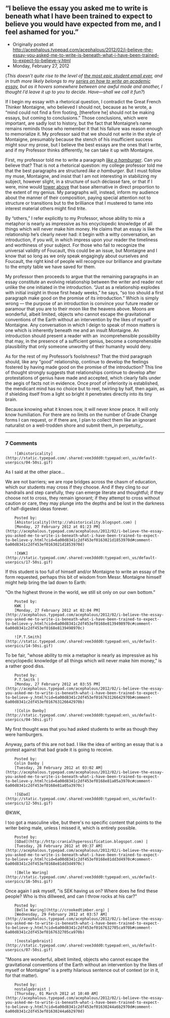 ## “I believe the essay you asked me to write is beneath what I have been trained to expect to believe you would have expected from me, and I feel ashamed for you.”

 * Originally posted at http://acephalous.typepad.com/acephalous/2012/02/i-believe-the-essay-you-asked-me-to-write-is-beneath-what-i-have-been-trained-to-expect-to-believe-y.html
 * Monday, February 27, 2012



(_This doesn’t quite rise to the level of [the most epic student email ever](http://acephalous.typepad.com/acephalous/2007/03/and\_yet\_i\_still.html), and in truth more likely belongs to my [series on how to write an academic essay](http://acephalous.typepad.com/acephalous/how\_to\_open\_an\_academic\_essay/), but as it hovers somewhere between one awful mode and another, I thought I’d leave it up to you to decide. Have—shall we call it fun?_)

If I begin my essay with a rhetorical question, I contradict the Great French Thinker Montaigne, who believed I should not, because as he wrote, a “mind could not find a firm footing, [therefore he] should not be making essays, but coming to conclusions.” Those conclusions, which were important, are sadly lost to history, but the fact that Montaigne’s name remains reminds those who remember it that his failure was reason enough to memorialize it. My professor said that we should not write in the style of Montaigne, presumably because the stench of his insufficient success might sour my prose, but I believe the best essays are the ones that I write, and if my Professor thinks differently, he can take it up with Montaigne.

First, my professor told me to write a paragraph _[like a hamburger](http://acephalous.typepad.com/acephalous/2009/05/how-to-structure-a-paragraph-with-a-hamburger.html)_. Can you believe that? That is not a rhetorical question: my college professor told me that the best paragraphs are structured _like a hamburger_. But I must follow my muse, Montaigne, and insist that I am not interesting in stabilizing my subject, however slight, in a structure of such déclassé fare, or that if I were, mine would [tower above](http://acephalous.typepad.com/files/giant\_hamburger.jpg) that base alternative in direct proportion to the extent of my genius. My paragraphs will, instead, inform my audience about the manner of their composition, paying special attention not to structure or transitions but to the brilliance that I mustered to tame into interest material others might find trite.

By “others,” I refer explicitly to my Professor, whose ability to mix a metaphor is nearly as impressive as his encyclopedic knowledge of all things which will never make him money. He claims that an essay is like the relationship he’s clearly never had: it begin with a witty conversation, an introduction, if you will, in which impress upon your reader the timeliness and worthiness of your subject. For those who fail to recognize the universal validity of Foucault, this could be an issue, but Montaigne and I know that so long as we only speak engagingly about ourselves and Foucault, the right kind of people will recognize our brilliance and gravitate to the empty table we have saved for them.

My professor then proceeds to argue that the remaining paragraphs in an essay constitute an evolving relationship between the writer and reader not unlike the one initiated in the introduction. “Just as a relationship explodes with initial insight in those first heady weeks,” he says, “so too should a first paragraph make good on the promise of its introduction.” Which is simply wrong — the purpose of an introduction is convince your future reader or paramour that you are to their moon like the heavens above. Moons are wonderful, albeit limited, objects who cannot escape the gravitational conventions of the Earth without an intervention by the likes of myself or Montaigne. Any conversation in which I deign to speak of moon matters is one which is inherently beneath me and an insult Montaigne. An introduction should present a reader with an  incomprehensible possibility that may, in the presence of a sufficient genius, become a comprehensible plausibility that only someone unworthy of their humanity would deny.

As for the rest of my Professor’s foolishness? That the third paragraph should, like any “good” relationship, continue to develop the feelings fostered by having made good on the promise of the introduction? This line of thought strongly suggests that relationships continue to develop after protestations of genius have made and accepted, which clearly falls under the aegis of facts not in evidence. Once proof of inferiority is established, the mendicant mind has no choice but to reel, twirling by half, then again, as if shielding itself from a light so bright it penetrates directly into its tiny brain.

Because knowing what it knows now, it will never know peace. It will only know humiliation. For there are no limits on the number of Grade Change forms I can request, or if there are, I plan to collect them like an ignorant naturalist on a well-trodden shore and submit them_in perpetuity_.

		

* * *

### 7 Comments 

		

                
[]()

	

		![Ahistoricality](http://static.typepad.com/.shared:vee3ddd0:typepad:en\_us/default-userpics/04-50si.gif)
	

	

		

As I said at the other place...   

We are not barriers; we are rope bridges across the chasm of education, which our students may cross if they choose. And if they cling to our handrails and step carefully, they can emerge literate and thoughtful; if they choose not to cross, they remain ignorant; if they attempt to cross without caution or care, they may plunge into the depths and be lost in the darkness of half-digested ideas forever.

	

		Posted by:
		[Ahistoricality](http://ahistoricality.blogspot.com) |
		[Monday, 27 February 2012 at 01:23 PM](http://acephalous.typepad.com/acephalous/2012/02/i-believe-the-essay-you-asked-me-to-write-is-beneath-what-i-have-been-trained-to-expect-to-believe-y.html?cid=6a00d8341c2df453ef0163021d1853970d#comment-6a00d8341c2df453ef0163021d1853970d)

[]()

	

		![KWK](http://static.typepad.com/.shared:vee3ddd0:typepad:en\_us/default-userpics/17-50si.gif)
	

	

		

If this student is too full of himself and/or Montaigne to write an essay of the form requested, perhaps this bit of wisdom from Messr. Montaigne himself might help bring the lad down to Earth:  

“On the highest throne in the world, we still sit only on our own bottom.”

	

		Posted by:
		KWK |
		[Monday, 27 February 2012 at 02:04 PM](http://acephalous.typepad.com/acephalous/2012/02/i-believe-the-essay-you-asked-me-to-write-is-beneath-what-i-have-been-trained-to-expect-to-believe-y.html?cid=6a00d8341c2df453ef0168e8139498970c#comment-6a00d8341c2df453ef0168e8139498970c)

[]()

	

		![P.T.Smith](http://static.typepad.com/.shared:vee3ddd0:typepad:en\_us/default-userpics/14-50si.gif)
	

	

		

To be fair, "whose ability to mix a metaphor is nearly as impressive as his encyclopedic knowledge of all things which will never make him money," is a rather good diss.

	

		Posted by:
		P.T.Smith |
		[Monday, 27 February 2012 at 03:55 PM](http://acephalous.typepad.com/acephalous/2012/02/i-believe-the-essay-you-asked-me-to-write-is-beneath-what-i-have-been-trained-to-expect-to-believe-y.html?cid=6a00d8341c2df453ef016763126642970b#comment-6a00d8341c2df453ef016763126642970b)

[]()

	

		![Colin Danby](http://static.typepad.com/.shared:vee3ddd0:typepad:en\_us/default-userpics/04-50si.gif)
	

	

		

My first thought was that you had asked students to write as though they were hamburgers.

Anyway, parts of this are not bad.  I like the idea of writing an essay that is a protest against that bad grade it is going to receive.

	

		Posted by:
		Colin Danby |
		[Tuesday, 28 February 2012 at 03:02 AM](http://acephalous.typepad.com/acephalous/2012/02/i-believe-the-essay-you-asked-me-to-write-is-beneath-what-i-have-been-trained-to-expect-to-believe-y.html?cid=6a00d8341c2df453ef0168e81a05a3970c#comment-6a00d8341c2df453ef0168e81a05a3970c)

[]()

	

		![GDad](http://static.typepad.com/.shared:vee3ddd0:typepad:en\_us/default-userpics/12-50si.gif)
	

	

		

@KWK,

I too got a masculine vibe, but there's no specific content that points to the writer being male, unless I missed it, which is entirely possible.

	

		Posted by:
		[GDad](http://http:cranialhyperossification.blogspot.com) |
		[Tuesday, 28 February 2012 at 09:37 AM](http://acephalous.typepad.com/acephalous/2012/02/i-believe-the-essay-you-asked-me-to-write-is-beneath-what-i-have-been-trained-to-expect-to-believe-y.html?cid=6a00d8341c2df453ef0168e81dd3d4970c#comment-6a00d8341c2df453ef0168e81dd3d4970c)

[]()

	

		![Belle Waring](http://static.typepad.com/.shared:vee3ddd0:typepad:en\_us/default-userpics/16-50si.gif)
	

	

		

Once again I ask myself, "is SEK having us on? Where does he find these people? Who is this dillweed, and can I throw rocks at his car?"

	

		Posted by:
		[Belle Waring](http://crookedtimber.org) |
		[Wednesday, 29 February 2012 at 03:57 AM](http://acephalous.typepad.com/acephalous/2012/02/i-believe-the-essay-you-asked-me-to-write-is-beneath-what-i-have-been-trained-to-expect-to-believe-y.html?cid=6a00d8341c2df453ef0167632705ca970b#comment-6a00d8341c2df453ef0167632705ca970b)

[]()

	

		![nostalgebraist](http://static.typepad.com/.shared:vee3ddd0:typepad:en\_us/default-userpics/07-50si.gif)
	

	

		

"Moons are wonderful, albeit limited, objects who cannot escape the gravitational conventions of the Earth without an intervention by the likes of myself or Montaigne" is a pretty hilarious sentence out of context (or in it, for that matter).

	

		Posted by:
		nostalgebraist |
		[Thursday, 01 March 2012 at 10:40 AM](http://acephalous.typepad.com/acephalous/2012/02/i-believe-the-essay-you-asked-me-to-write-is-beneath-what-i-have-been-trained-to-expect-to-believe-y.html?cid=6a00d8341c2df453ef01630244a6b2970d#comment-6a00d8341c2df453ef01630244a6b2970d)

		

        